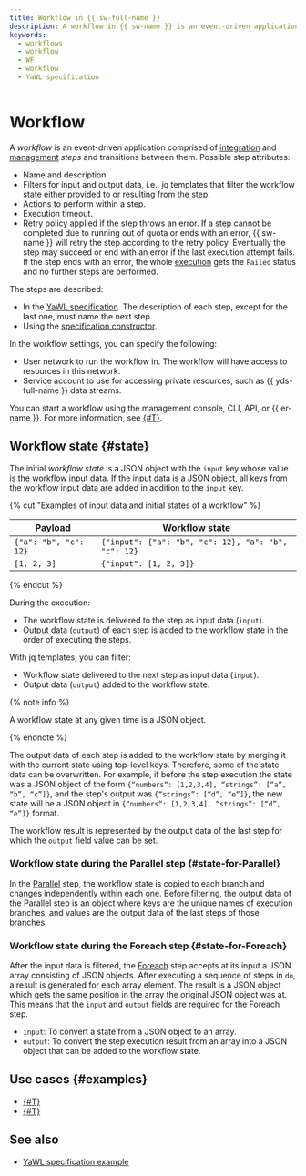 ```yaml
---
title: Workflow in {{ sw-full-name }}
description: A workflow in {{ sw-name }} is an event-driven application made up of steps and transitions between them.
keywords:
  - workflows
  - workflow
  - WF
  - workflow
  - YaWL specification
---
```


# Workflow

A _workflow_ is an event-driven application comprised of [integration](yawl/index.md#integration-steps) and [management](yawl/index.md#management-steps) _steps_ and transitions between them. Possible step attributes:

* Name and description.
* Filters for input and output data, i.e., jq templates that filter the workflow state either provided to or resulting from the step.
* Actions to perform within a step.
* Execution timeout.
* Retry policy applied if the step throws an error. If a step cannot be completed due to running out of quota or ends with an error, {{ sw-name }} will retry the step according to the retry policy. Eventually the step may succeed or end with an error if the last execution attempt fails. If the step ends with an error, the whole [execution](execution.md) gets the `Failed` status and no further steps are performed.

The steps are described:
* In the [YaWL specification](yawl/index.md). The description of each step, except for the last one, must name the next step.
* Using the [specification constructor](../../operations/workflows/constructor/index.md).

In the workflow settings, you can specify the following:
* User network to run the workflow in. The workflow will have access to resources in this network.
* Service account to use for accessing private resources, such as {{ yds-full-name }} data streams.

You can start a workflow using the management console, CLI, API, or {{ er-name }}. For more information, see [{#T}](execution.md).

## Workflow state {#state}

The initial _workflow state_ is a JSON object with the `input` key whose value is the workflow input data. If the input data is a JSON object, all keys from the workflow input data are added in addition to the `input` key.

{% cut "Examples of input data and initial states of a workflow" %}

Payload | Workflow state
--- | ---
`{"a": "b", "c": 12}` | `{"input": {"a": "b", "c": 12}, "a": "b", "c": 12}`
`[1, 2, 3]` | `{"input": [1, 2, 3]}`

{% endcut %}

During the execution:
* The workflow state is delivered to the step as input data (`input`).
* Output data (`output`) of each step is added to the workflow state in the order of executing the steps.

With jq templates, you can filter:
* Workflow state delivered to the next step as input data (`input`).
* Output data (`output`) added to the workflow state.

{% note info %}

A workflow state at any given time is a JSON object.

{% endnote %}

The output data of each step is added to the workflow state by merging it with the current state using top-level keys. Therefore, some of the state data can be overwritten. For example, if before the step execution the state was a JSON object of the form `{“numbers“: [1,2,3,4], “strings”: [“a”, “b”, “c”]}`, and the step's output was `{“strings”: [“d”, “e”]}`, the new state will be a JSON object in `{“numbers“: [1,2,3,4], “strings”: [“d”, “e”]}` format.

The workflow result is represented by the output data of the last step for which the `output` field value can be set. 

### Workflow state during the Parallel step {#state-for-Parallel}

In the [Parallel](yawl/management/parallel.md) step, the workflow state is copied to each branch and changes independently within each one. Before filtering, the output data of the Parallel step is an object where keys are the unique names of execution branches, and values are the output data of the last steps of those branches.

### Workflow state during the Foreach step {#state-for-Foreach}

After the input data is filtered, the [Foreach](yawl/management/foreach.md) step accepts at its input a JSON array consisting of JSON objects. After executing a sequence of steps in `do`, a result is generated for each array element. The result is a JSON object which gets the same position in the array the original JSON object was at. This means that the `input` and `output` fields are required for the Foreach step.
* `input`: To convert a state from a JSON object to an array.
* `output`: To convert the step execution result from an array into a JSON object that can be added to the workflow state.

## Use cases {#examples}

* [{#T}](../../tutorials/auto-upload.md)
* [{#T}](../../tutorials/tracker-yandexgpt-postbox-integrations.md)

## See also

* [YaWL specification example](yawl/index.md#spec-example)
